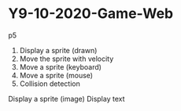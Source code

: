 # Y9-10-2020-Game-Web


p5

1.  Display a sprite (drawn)
2.  Move the sprite with velocity
3.  Move a sprite (keyboard)
4.  Move a sprite (mouse)
5.  Collision detection

 Display a sprite (image)
 Display text